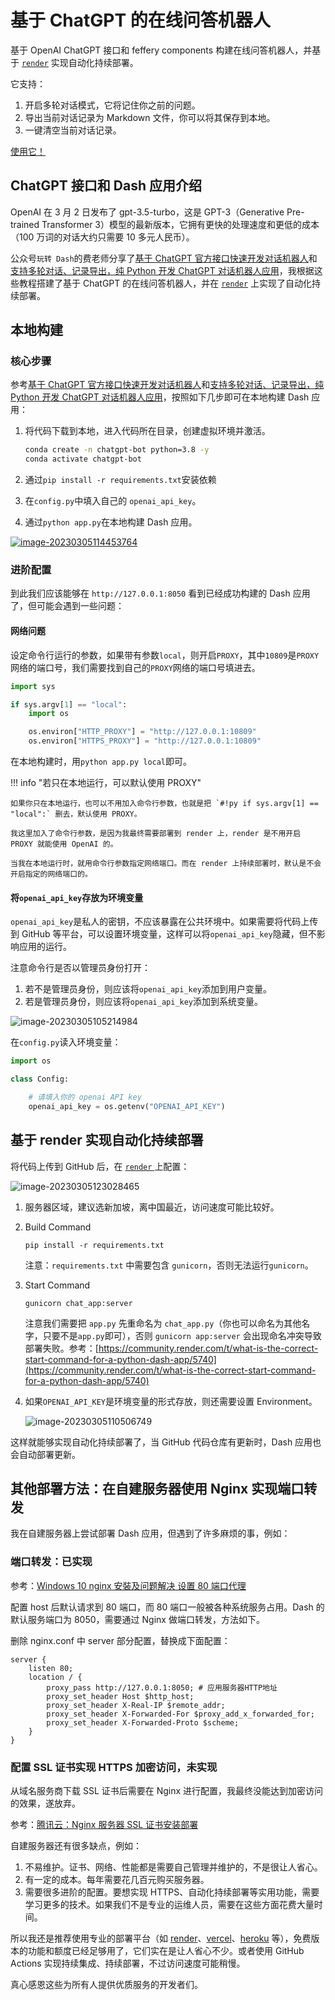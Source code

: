 # 基于 ChatGPT 的在线问答机器人

基于 OpenAI ChatGPT 接口和 feffery components 构建在线问答机器人，并基于 [`render`](https://render.com/) 实现自动化持续部署。

它支持：

1. 开启多轮对话模式，它将记住你之前的问题。
2. 导出当前对话记录为 Markdown 文件，你可以将其保存到本地。
3. 一键清空当前对话记录。

[使用它！](https://chat.fengchao.pro/)

## ChatGPT 接口和 Dash 应用介绍

OpenAI 在 3 月 2 日发布了 gpt-3.5-turbo，这是 GPT-3（Generative Pre-trained Transformer 3）模型的最新版本，它拥有更快的处理速度和更低的成本（100 万词的对话大约只需要 10 多元人民币）。

公众号`玩转 Dash`的费老师分享了[基于 ChatGPT 官方接口快速开发对话机器人](https://mp.weixin.qq.com/s/uChFd32sOYvZKrbe9XhRuA)和[支持多轮对话、记录导出，纯 Python 开发 ChatGPT 对话机器人应用](https://mp.weixin.qq.com/s/fABGNu_gEwNvJWzf5-qZCw)，我根据这些教程搭建了基于 ChatGPT 的在线问答机器人，并在 [`render`](https://render.com/) 上实现了自动化持续部署。

## 本地构建

### 核心步骤

参考[基于 ChatGPT 官方接口快速开发对话机器人](https://mp.weixin.qq.com/s/uChFd32sOYvZKrbe9XhRuA)和[支持多轮对话、记录导出，纯 Python 开发 ChatGPT 对话机器人应用](https://mp.weixin.qq.com/s/fABGNu_gEwNvJWzf5-qZCw)，按照如下几步即可在本地构建 Dash 应用：

1. 将代码下载到本地，进入代码所在目录，创建虚拟环境并激活。

   ```bash
   conda create -n chatgpt-bot python=3.8 -y
   conda activate chatgpt-bot
   ```

2. 通过`pip install -r requirements.txt`安装依赖

3. 在`config.py`中填入自己的 `openai_api_key`。

4. 通过`python app.py`在本地构建 Dash 应用。

[![image-20230305114453764](README-image/chat.png)](https://chat.fengchao.pro/)

### 进阶配置

到此我们应该能够在 `http://127.0.0.1:8050` 看到已经成功构建的 Dash 应用了，但可能会遇到一些问题：

#### 网络问题

设定命令行运行的参数，如果带有参数`local`，则开启`PROXY`，其中`10809`是`PROXY`网络的端口号，我们需要找到自己的`PROXY`网络的端口号填进去。

```python
import sys

if sys.argv[1] == "local":
    import os

    os.environ["HTTP_PROXY"] = "http://127.0.0.1:10809"
    os.environ["HTTPS_PROXY"] = "http://127.0.0.1:10809"
```

在本地构建时，用`python app.py local`即可。

!!! info "若只在本地运行，可以默认使用 PROXY"

	如果你只在本地运行，也可以不用加入命令行参数，也就是把 `#!py if sys.argv[1] == "local":` 删去，默认使用 PROXY。
	
	我这里加入了命令行参数，是因为我最终需要部署到 render 上，render 是不用开启 PROXY 就能使用 OpenAI 的。
	
	当我在本地运行时，就用命令行参数指定网络端口。而在 render 上持续部署时，默认是不会开启指定的网络端口的。

#### 将`openai_api_key`存放为环境变量

`openai_api_key`是私人的密钥，不应该暴露在公共环境中。如果需要将代码上传到 GitHub 等平台，可以设置环境变量，这样可以将`openai_api_key`隐藏，但不影响应用的运行。

注意命令行是否以管理员身份打开：

1. 若不是管理员身份，则应该将`openai_api_key`添加到用户变量。
2. 若是管理员身份，则应该将`openai_api_key`添加到系统变量。

![image-20230305105214984](README-image/image-20230305105214984.png)

在`config.py`读入环境变量：

```python
import os

class Config:

    # 请填入你的 openai API key
    openai_api_key = os.getenv("OPENAI_API_KEY")

```

## 基于 render 实现自动化持续部署

将代码上传到 GitHub 后，在 [`render` ](https://render.com/)上配置：

![image-20230305123028465](README-image/image-20230305123028465.png)

1. 服务器区域，建议选新加坡，离中国最近，访问速度可能比较好。

2. Build Command

	``` "Build Command"
	pip install -r requirements.txt
	```

	注意：`requirements.txt` 中需要包含 `gunicorn`，否则无法运行`gunicorn`。

3. Start Command

	``` "Start Command"
	gunicorn chat_app:server
	```

	注意我们需要把 `app.py` 先重命名为 `chat_app.py`（你也可以命名为其他名字，只要不是`app.py`即可），否则 `gunicorn app:server` 会出现命名冲突导致部署失败。参考：[https://community.render.com/t/what-is-the-correct-start-command-for-a-python-dash-app/5740](https://community.render.com/t/what-is-the-correct-start-command-for-a-python-dash-app/5740)

4. 如果`OPENAI_API_KEY`是环境变量的形式存放，则还需要设置 Environment。

	![image-20230305110506749](README-image/image-20230305110506749.png)

这样就能够实现自动化持续部署了，当 GitHub 代码仓库有更新时，Dash 应用也会自动部署更新。

## 其他部署方法：在自建服务器使用 Nginx 实现端口转发

我在自建服务器上尝试部署 Dash 应用，但遇到了许多麻烦的事，例如：

### 端口转发：已实现

参考：[Windows 10 nginx 安裝及问题解决 设置 80 端口代理](https://blog.csdn.net/jackuhan/article/details/78796205)

配置 host 后默认请求到 80 端口，而 80 端口一般被各种系统服务占用。Dash 的默认服务端口为 8050，需要通过 Nginx 做端口转发，方法如下。

删除 nginx.conf 中 server 部分配置，替换成下面配置：

```
server {
    listen 80;
    location / {
        proxy_pass http://127.0.0.1:8050; # 应用服务器HTTP地址
        proxy_set_header Host $http_host;
        proxy_set_header X-Real-IP $remote_addr;
        proxy_set_header X-Forwarded-For $proxy_add_x_forwarded_for;
        proxy_set_header X-Forwarded-Proto $scheme;
    }
}
```

### 配置 SSL 证书实现 HTTPS 加密访问，未实现

从域名服务商下载 SSL 证书后需要在 Nginx 进行配置，我最终没能达到加密访问的效果，遂放弃。

参考：[腾讯云：Nginx 服务器 SSL 证书安装部署](https://cloud.tencent.com/document/product/400/35244)


自建服务器还有很多缺点，例如：

1. 不易维护。证书、网络、性能都是需要自己管理并维护的，不是很让人省心。
2. 有一定的成本。每年需要花几百元购买服务器。
3. 需要很多进阶的配置。要想实现 HTTPS、自动化持续部署等实用功能，需要学习更多的技术。如果我们不是专业的运维人员，需要在这些方面花费大量时间。

所以我还是推荐使用专业的部署平台（如 [render](https://render.com/)、[vercel](https://vercel.com/)、[heroku](https://www.heroku.com/) 等），免费版本的功能和额度已经足够用了，它们实在是让人省心不少。或者使用 GitHub Actions 实现持续集成、持续部署，不过访问速度可能稍慢。

真心感恩这些为所有人提供优质服务的开发者们。

